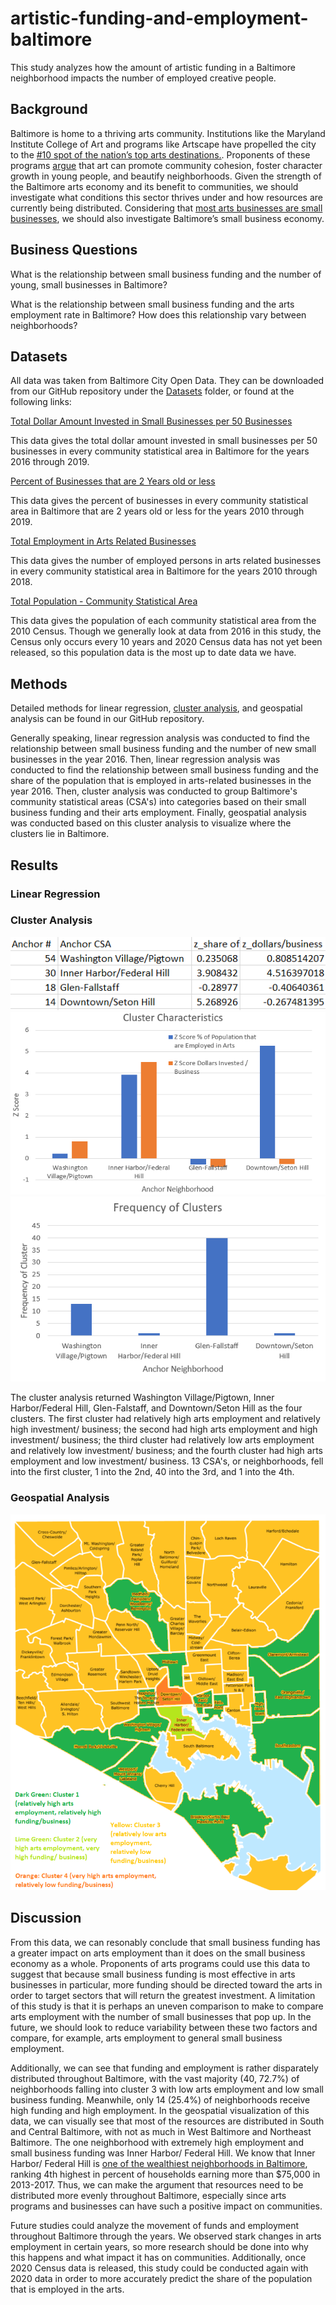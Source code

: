 # artistic-funding-and-employment-baltimore
This study analyzes how the amount of artistic funding in a Baltimore neighborhood impacts the number of employed creative people.

## Background

Baltimore is home to a thriving arts community. Institutions like the Maryland Institute College of Art and programs like Artscape have propelled the city to the [#10 spot of the nation’s top arts destinations.](https://www.greaterbaltimore.org/news/blog/importance-arts-economic-development). Proponents of these programs [argue](https://www.baltimoresun.com/opinion/op-ed/bs-ed-mica-hoi-20151227-story.html) that art can promote community cohesion, foster character growth in young people, and beautify neighborhoods. Given the strength of the Baltimore arts economy and its benefit to communities, we should investigate what conditions this sector thrives under and how resources are currently being distributed. Considering that [most arts businesses are small businesses](https://www.arts.gov/stories/blog/2020/taking-note-monitoring-role-freelancers-and-small-businesses-arts-economy-and-early-signs-covid-19), we should also investigate Baltimore’s small business economy.

## Business Questions

What is the relationship between small business funding and the number of young, small businesses in Baltimore? 

What is the relationship between small business funding and the arts employment rate in Baltimore? How does this relationship vary between neighborhoods? 

## Datasets

All data was taken from Baltimore City Open Data. They can be downloaded from our GitHub repository under the [Datasets](https://github.com/vchen19/artistic-funding-and-employment-baltimore/tree/main/Datasets) folder, or found at the following links: 

[Total Dollar Amount Invested in Small Businesses per 50 Businesses](https://data.baltimorecity.gov/datasets/bniajfi::total-dollar-amount-invested-in-small-businesses-per-50-businesses?geometry=-77.142%2C39.192%2C-76.099%2C39.378&page=6&selectedAttribute=Shape__Length)

This data gives the total dollar amount invested in small businesses per 50 businesses in every community statistical area in Baltimore for the years 2016 through 2019.

[Percent of Businesses that are 2 Years old or less](https://data.baltimorecity.gov/datasets/bniajfi::percent-of-businesses-that-are-2-years-old-or-less-1?geometry=-77.142%2C39.192%2C-76.099%2C39.378)

This data gives the percent of businesses in every community statistical area in Baltimore that are 2 years old or less for the years 2010 through 2019. 

[Total Employment in Arts Related Businesses](https://data.baltimorecity.gov/datasets/bniajfi::total-employment-in-arts-related-businesses/data?page=2)

This data gives the number of employed persons in arts related businesses in every community statistical area in Baltimore for the years 2010 through 2018. 

[Total Population - Community Statistical Area](https://data.baltimorecity.gov/datasets/bniajfi::total-population-community-statistical-area/data?geometry=-77.142%2C39.192%2C-76.099%2C39.378&selectedAttribute=tpop10)

This data gives the population of each community statistical area from the 2010 Census. Though we generally look at data from 2016 in this study, the Census only occurs every 10 years and 2020 Census data has not yet been released, so this population data is the most up to date data we have.

## Methods

Detailed methods for linear regression, [cluster analysis](https://github.com/vchen19/artistic-funding-and-employment-baltimore/blob/main/cluster_analysis_methods.md.md), and geospatial analysis can be found in our GitHub repository.

Generally speaking, linear regression analysis was conducted to find the relationship between small business funding and the number of new small businesses in the year 2016. Then, linear regression analysis was conducted to find the relationship between small business funding and the share of the population that is employed in arts-related businesses in the year 2016. Then, cluster analysis was conducted to group Baltimore's community statistical areas (CSA's) into categories based on their small business funding and their arts employment. Finally, geospatial analysis was conducted based on this cluster analysis to visualize where the clusters lie in Baltimore.

## Results

### Linear Regression

### Cluster Analysis

![Cluster Characteristics Table](https://github.com/vchen19/artistic-funding-and-employment-baltimore/blob/main/Cluster%20Characteristics%20Table.png)
![Cluster Characteristics Bar Graph](https://github.com/vchen19/artistic-funding-and-employment-baltimore/blob/main/Cluster%20Characteristics%20Bar%20Graph.png)
![Cluster Frequency](https://github.com/vchen19/artistic-funding-and-employment-baltimore/blob/main/Frequency%20of%20Clusters.png)


The cluster analysis returned Washington Village/Pigtown, Inner Harbor/Federal Hill, Glen-Falstaff, and Downtown/Seton Hill as the four clusters. The first cluster had relatively high arts employment and relatively high investment/ business; the second had high arts employment and high investment/ business; the third cluster had relatively low arts employment and relatively low investment/ business; and the fourth cluster had high arts employment and low investment/ business. 13 CSA's, or neighborhoods, fell into the first cluster, 1 into the 2nd, 40 into the 3rd, and 1 into the 4th. 

### Geospatial Analysis
![Geospatial Analysis](https://github.com/vchen19/artistic-funding-and-employment-baltimore/blob/main/Geospatial%20Analysis.png)

## Discussion

From this data, we can resonably conclude that small business funding has a greater impact on arts employment than it does on the small business economy as a whole. Proponents of arts programs could use this data to suggest that because small business funding is most effective in arts businesses in particular, more funding should be directed toward the arts in order to target sectors that will return the greatest investment. A limitation of this study is that it is perhaps an uneven comparison to make to compare arts employment with the number of small businesses that pop up. In the future, we should look to reduce variability between these two factors and compare, for example, arts employment to general small business employment.

Additionally, we can see that funding and employment is rather disparately distributed throughout Baltimore, with the vast majority (40, 72.7%) of neighborhoods falling into cluster 3 with low arts employment and low small business funding. Meanwhile, only 14 (25.4%) of neighborhoods receive high funding and high employment. In the geospatial visualization of this data, we can visually see that most of the resources are distributed in South and Central Baltimore, with not as much in West Baltimore and Northeast Baltimore. The one neighborhood with extremely high employment and small business funding was Inner Harbor/ Federal Hill. We know that Inner Harbor/ Federal Hill is [one of the wealthiest neighborhoods in Baltimore](https://data.baltimorecity.gov/datasets/bniajfi::percent-of-households-earning-more-than-75000-community-statistical-area-1/data?geometry=-77.142%2C39.192%2C-76.099%2C39.378&orderBy=hhm7517&page=6), ranking 4th highest in percent of households earning more than $75,000 in 2013-2017. Thus, we can make the argument that resources need to be distributed more evenly throughout Baltimore, especially since arts programs and businesses can have such a positive impact on communities.

Future studies could analyze the movement of funds and employment throughout Baltimore through the years. We observed stark changes in arts employment in certain years, so more research should be done into why this happens and what impact it has on communities. Additionally, once 2020 Census data is released, this study could be conducted again with 2020 data in order to more accurately predict the share of the population that is employed in the arts.


